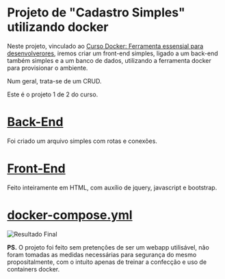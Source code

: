 # Projeto de "Cadastro Simples" utilizando docker

Neste projeto, vinculado ao [Curso Docker: Ferramenta essensial para desenvolverores](https://www.udemy.com/course/curso-docker/), iremos criar um front-end simples, ligado a um back-end também simples e a um banco de dados, utilizando a ferramenta docker para provisionar o ambiente.

Num geral, trata-se de um CRUD.

Este é o projeto 1 de 2 do curso.

# [Back-End](https://github.com/acgoularthub/ProjetoCadastroSimplesDocker/tree/main/node-mongo-compose/backend)

Foi criado um arquivo simples com rotas e conexões.

# [Front-End](https://github.com/acgoularthub/ProjetoCadastroSimplesDocker/tree/main/node-mongo-compose/frontend)

Feito inteiramente em HTML, com auxílio de jquery, javascript e bootstrap.

# [docker-compose.yml](https://github.com/acgoularthub/ProjetoCadastroSimplesDocker/blob/main/node-mongo-compose/docker-compose.yml)

![Resultado Final](https://imgur.com/2yZc3hk.png)

**PS.** O projeto foi feito sem pretenções de ser um webapp utilisável, não foram tomadas as medidas necessárias para segurança do mesmo propositalmente, com o intuito apenas de treinar a confecção e uso de containers docker.